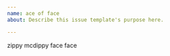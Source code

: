 ```yaml
---
name: ace of face
about: Describe this issue template's purpose here.

---
```


zippy mcdippy face face
